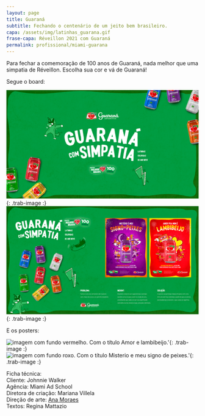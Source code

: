 ```yaml
---
layout: page
title: Guaraná
subtitle: Fechando o centenário de um jeito bem brasileiro.
capa: /assets/img/latinhas_guarana.gif
frase-capa: Réveillon 2021 com Guaraná
permalink: profissional/miami-guarana
---
```


Para fechar a comemoração de 100 anos de Guaraná, nada melhor que uma simpatia de Réveillon. Escolha sua cor e vá de Guaraná!  

Segue o board:  

![imagem com fundo verde. Com o título Guarana com Simpatia.'](/assets/img/Guarana_Board_1.png){: .trab-image :}  
![imagem com fundo bege. Com o título Guarana com Simpatia e outras imagens.'](/assets/img/Guarana_Board.png){: .trab-image :}  

E os posters:  

![imagem com fundo vermelho. Com o título Amor e lambibeijo.'](/assets/img/Guarana_KV_Vermelho_Final.png){: .trab-image :}  
![imagem com fundo roxo. Com o título Misterio e meu signo de peixes.'](/assets/img/Guarana_KV_Roxo_Final.png){: .trab-image :}  

Ficha técnica:  
Cliente: Johnnie Walker  
Agência: Miami Ad School   
Diretora de criação: Mariana Villela  
Direção de arte: [Ana Moraes](https://anaflaviamoraes.com.br/)  
Textos: Regina Mattazio
